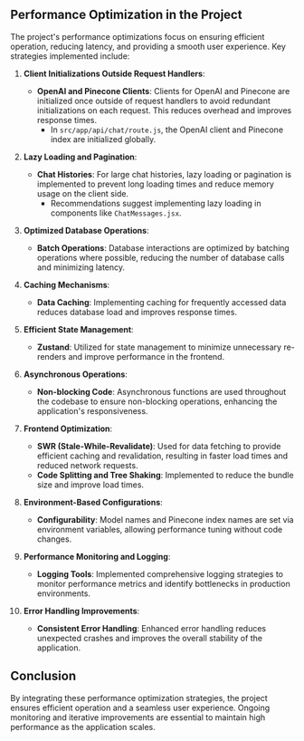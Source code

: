 ## Performance Optimization in the Project

The project's performance optimizations focus on ensuring efficient operation, reducing latency, and providing a smooth user experience. Key strategies implemented include:

1. **Client Initializations Outside Request Handlers**:

   - **OpenAI and Pinecone Clients**: Clients for OpenAI and Pinecone are initialized once outside of request handlers to avoid redundant initializations on each request. This reduces overhead and improves response times.
     - In `src/app/api/chat/route.js`, the OpenAI client and Pinecone index are initialized globally.

2. **Lazy Loading and Pagination**:

   - **Chat Histories**: For large chat histories, lazy loading or pagination is implemented to prevent long loading times and reduce memory usage on the client side.
     - Recommendations suggest implementing lazy loading in components like `ChatMessages.jsx`.

3. **Optimized Database Operations**:

   - **Batch Operations**: Database interactions are optimized by batching operations where possible, reducing the number of database calls and minimizing latency.

4. **Caching Mechanisms**:

   - **Data Caching**: Implementing caching for frequently accessed data reduces database load and improves response times.

5. **Efficient State Management**:

   - **Zustand**: Utilized for state management to minimize unnecessary re-renders and improve performance in the frontend.

6. **Asynchronous Operations**:

   - **Non-blocking Code**: Asynchronous functions are used throughout the codebase to ensure non-blocking operations, enhancing the application's responsiveness.

7. **Frontend Optimization**:

   - **SWR (Stale-While-Revalidate)**: Used for data fetching to provide efficient caching and revalidation, resulting in faster load times and reduced network requests.
   - **Code Splitting and Tree Shaking**: Implemented to reduce the bundle size and improve load times.

8. **Environment-Based Configurations**:

   - **Configurability**: Model names and Pinecone index names are set via environment variables, allowing performance tuning without code changes.

9. **Performance Monitoring and Logging**:

   - **Logging Tools**: Implemented comprehensive logging strategies to monitor performance metrics and identify bottlenecks in production environments.

10. **Error Handling Improvements**:

    - **Consistent Error Handling**: Enhanced error handling reduces unexpected crashes and improves the overall stability of the application.

## Conclusion

By integrating these performance optimization strategies, the project ensures efficient operation and a seamless user experience. Ongoing monitoring and iterative improvements are essential to maintain high performance as the application scales.